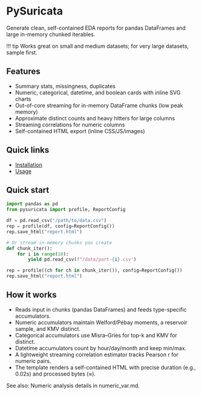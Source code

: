 # PySuricata

Generate clean, self-contained EDA reports for pandas DataFrames and large in-memory chunked iterables.

!!! tip
    Works great on small and medium datasets; for very large datasets, sample first.

## Features
- Summary stats, missingness, duplicates
- Numeric, categorical, datetime, and boolean cards with inline SVG charts
- Out-of-core streaming for in-memory DataFrame chunks (low peak memory)
- Approximate distinct counts and heavy hitters for large columns
- Streaming correlations for numeric columns
- Self-contained HTML export (inline CSS/JS/images)

## Quick links
- [Installation](install.md)
- [Usage](usage.md)

## Quick start

```python
import pandas as pd
from pysuricata import profile, ReportConfig

df = pd.read_csv("/path/to/data.csv")
rep = profile(df, config=ReportConfig())
rep.save_html("report.html")

# Or stream in-memory chunks you create
def chunk_iter():
    for i in range(10):
        yield pd.read_csv(f"/data/part-{i}.csv")

rep = profile((ch for ch in chunk_iter()), config=ReportConfig())
rep.save_html("report.html")
```

## How it works

- Reads input in chunks (pandas DataFrames) and feeds type-specific accumulators.
- Numeric accumulators maintain Welford/Pébay moments, a reservoir sample, and KMV distinct.
- Categorical accumulators use Misra–Gries for top-k and KMV for distinct.
- Datetime accumulators count by hour/day/month and keep min/max.
- A lightweight streaming correlation estimator tracks Pearson r for numeric pairs.
- The template renders a self-contained HTML with precise duration (e.g., 0.02s) and processed bytes (≈).

See also: Numeric analysis details in numeric_var.md.
